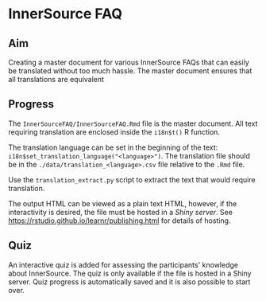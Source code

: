 # InnerSource FAQ

## **Aim**

Creating a master document for various InnerSource FAQs that can easily be translated without too much hassle. The master document ensures that all translations are equivalent

## **Progress**

The `InnerSourceFAQ/InnerSourceFAQ.Rmd` file is  the master document. All text requiring translation are enclosed inside the `i18n$t()` R function.

The translation language can be set in the beginning of the text: `i18n$set_translation_language("<language>")`. The translation file should be in the `./data/translation_<language>.csv` file relative to the `.Rmd` file.

Use the `translation_extract.py` script to extract the text that would require translation.

The output HTML can be viewed as a plain text HTML, however, if the interactivity is desired, the file must be hosted in a *Shiny server*. See <https://rstudio.github.io/learnr/publishing.html> for details of hosting.

## **Quiz**

An interactive quiz is added for assessing the participants' knowledge about InnerSource. The quiz is only available if the file is hosted in a Shiny server. Quiz progress is automatically saved and it is also possible to start over.
